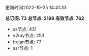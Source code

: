 更新时间2022-10-25 14:41:33

**总订阅: 73**
**总节点: 2198**
**有效节点: 762**
- ss节点: 431
- v2ray节点: 253
- trojan节点: 77
- ssr节点: 1
